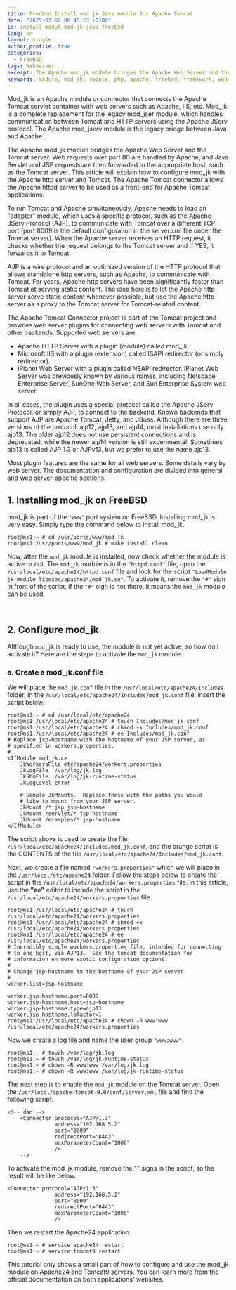 ```yaml
---
title: Freebsd Install mod jk Java module For Apache Tomcat
date: "2025-07-08 08:45:23 +0100"
id: install-modul-mod-jk-java-freebsd
lang: en
layout: single
author_profile: true
categories:
  - FreeBSD
tags: WebServer
excerpt: The Apache mod_jk module bridges the Apache Web Server and the Tomcat server. Web requests over port 80 are handled by Apache, and Java Servlet and JSP requests are then forwarded to the appropriate host, such as the Tomcat server
keywords: module, mod jk, swoole, php, apache. freebsd, framework, web server, openjdk, java
---
```


Mod_jk is an Apache module or connector that connects the Apache Tomcat servlet container with web servers such as Apache, IIS, etc. Mod_jk is a complete replacement for the legacy mod_jser module, which handles communication between Tomcat and HTTP servers using the Apache JServ protocol. The Apache mod_jserv module is the legacy bridge between Java and Apache.

The Apache mod_jk module bridges the Apache Web Server and the Tomcat server. Web requests over port 80 are handled by Apache, and Java Servlet and JSP requests are then forwarded to the appropriate host, such as the Tomcat server. This article will explain how to configure mod_jk with the Apache http server and Tomcat. The Apache Tomcat connector allows the Apache httpd server to be used as a front-end for Apache Tomcat applications.

To run Tomcat and Apache simultaneously, Apache needs to load an "adapter" module, which uses a specific protocol, such as the Apache JServ Protocol (AJP), to communicate with Tomcat over a different TCP port (port 8009 is the default configuration in the server.xml file under the Tomcat server). When the Apache server receives an HTTP request, it checks whether the request belongs to the Tomcat server and if YES, it forwards it to Tomcat.

AJP is a wire protocol and an optimized version of the HTTP protocol that allows standalone http servers, such as Apache, to communicate with Tomcat. For years, Apache http servers have been significantly faster than Tomcat at serving static content. The idea here is to let the Apache http server serve static content whenever possible, but use the Apache http server as a proxy to the Tomcat server for Tomcat-related content.

The Apache Tomcat Connector project is part of the Tomcat project and provides web server plugins for connecting web servers with Tomcat and other backends. Supported web servers are:

- Apache HTTP Server with a plugin (module) called mod_jk.
- Microsoft IIS with a plugin (extension) called ISAPI redirector (or simply redirector).
- iPlanet Web Server with a plugin called NSAPI redirector. iPlanet Web Server was previously known by various names, including Netscape Enterprise Server, SunOne Web Server, and Sun Enterprise System web server.

In all cases, the plugin uses a special protocol called the Apache JServ Protocol, or simply AJP, to connect to the backend. Known backends that support AJP are Apache Tomcat, Jetty, and JBoss. Although there are three versions of the protocol: ajp12, ajp13, and ajp14, most installations use only ajp13. The older ajp12 does not use persistent connections and is deprecated, while the newer ajp14 version is still experimental. Sometimes ajp13 is called AJP 1.3 or AJPv13, but we prefer to use the name ajp13.

Most plugin features are the same for all web servers. Some details vary by web server. The documentation and configuration are divided into general and web server-specific sections.


## 1. Installing mod_jk on FreeBSD
mod_jk is part of the `"www"` port system on FreeBSD. Installing mod_jk is very easy. Simply type the command below to install mod_jk.

```console
root@ns1:~ # cd /usr/ports/www/mod_jk
root@ns1:/usr/ports/www/mod_jk # make install clean
```

Now, after the `mod_jk` module is installed, now check whether the module is active or not. The `mod_jk` module is in the `"httpd.conf"` file, open the `/usr/local/etc/apache24/httpd.conf` file and look for the script `"LoadModule jk_module libexec/apache24/mod_jk.so"`. To activate it, remove the `"#"` sign in front of the script, if the `"#"` sign is not there, it means the `mod_jk` module can be used.

<br/>

## 2. Configure mod_jk
Although `mod_jk` is ready to use, the module is not yet active, so how do I activate it? Here are the steps to activate the `mod_jk` module.


### a. Create a mod_jk.conf file

We will place the `mod_jk.conf` file in the `/usr/local/etc/apache24/Includes` folder. In the `/usr/local/etc/apache24/Includes/mod_jk.conf` file, insert the script below.

```console
root@ns1:~ # cd /usr/local/etc/apache24
root@ns1:/usr/local/etc/apache24 # touch Includes/mod_jk.conf
root@ns1:/usr/local/etc/apache24 # chmod +x Includes/mod_jk.conf
root@ns1:/usr/local/etc/apache24 # ee Includes/mod_jk.conf
# Replace jsp-hostname with the hostname of your JSP server, as
# specified in workers.properties.
#
<IfModule mod_jk.c>
	JkWorkersFile etc/apache24/workers.properties
	JkLogFile  /var/log/jk.log
	JkShmFile  /var/log/jk-runtime-status
	JkLogLevel error

	# Sample JkMounts.  Replace these with the paths you would
	# like to mount from your JSP server.
	JkMount /*.jsp jsp-hostname
	JkMount /servlet/* jsp-hostname
	JkMount /examples/* jsp-hostname
</IfModule>
```
The script above is used to create the file `/usr/local/etc/apache24/Includes/mod_jk.conf`, and the orange script is the CONTENTS of the file `/usr/local/etc/apache24/Includes/mod_jk.conf`.

Next, we create a file named `"workers.properties"` which we will place in the `/usr/local/etc/apache24` folder. Follow the steps below to create the script in the `/usr/local/etc/apache24/workers.properties` file. In this article, use the **"ee"** editor to include the script in the `/usr/local/etc/apache24/workers.properties` file.

```console
root@ns1:/usr/local/etc/apache24 # touch /usr/local/etc/apache24/workers.properties
root@ns1:/usr/local/etc/apache24 # chmod +x /usr/local/etc/apache24/workers.properties
root@ns1:/usr/local/etc/apache24 # ee /usr/local/etc/apache24/workers.properties
# Incredibly simple workers.properties file, intended for connecting
# to one host, via AJP13.  See the tomcat documentation for
# information on more exotic configuration options.
#
# Change jsp-hostname to the hostname of your JSP server.
#
worker.list=jsp-hostname

worker.jsp-hostname.port=8009
worker.jsp-hostname.host=jsp-hostname
worker.jsp-hostname.type=ajp13
worker.jsp-hostname.lbfactor=1
root@ns1:/usr/local/etc/apache24 # chown -R www:www /usr/local/etc/apache24/workers.properties
```
Now we create a log file and name the user group `"www:www"`.

```console
root@ns1:~ # touch /var/log/jk.log
root@ns1:~ # touch /var/log/jk-runtime-status
root@ns1:~ # chown -R www:www /var/log/jk.log
root@ns1:~ # chown -R www:www /var/log/jk-runtime-status
```
The next step is to enable the `mod_jk` module on the Tomcat server. Open the `/usr/local/apache-tomcat-9.0/conf/server.xml` file and find the following script.

```
<!-- dan -->
    <Connector protocol="AJP/1.3"
               address="192.168.5.2"
               port="8009"
               redirectPort="8443"
               maxParameterCount="1000"
               />
    -->
```
To activate the mod_jk module, remove the "<!--" and "-->" signs in the script, so the result will be like below.

```
<Connector protocol="AJP/1.3"
               address="192.168.5.2"
               port="8009"
               redirectPort="8443"
               maxParameterCount="1000"
               />
```
Then we restart the Apache24 application.

```console
root@ns1:~ # service apache24 restart
root@ns1:~ # service tomcat9 restart
```
This tutorial only shows a small part of how to configure and use the mod_jk module on Apache24 and Tomcat9 servers. You can learn more from the official documentation on both applications' websites.

